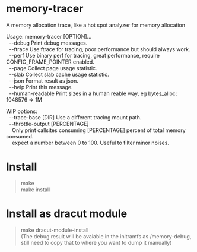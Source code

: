 # memory-tracer
A memory allocation trace, like a hot spot analyzer for memory allocation

Usage: memory-tracer [OPTION]...<br>
&nbsp;&nbsp;--debug		Print debug messages.<br>
&nbsp;&nbsp;--ftrace  Use ftrace for tracing, poor performance but should always work.<br>
&nbsp;&nbsp;--perf		Use binary perf for tracing, great performance, require CONFIG_FRAME_POINTER enabled.<br>
&nbsp;&nbsp;--page		Collect page usage statistic.<br>
&nbsp;&nbsp;--slab		Collect slab cache usage statistic.<br>
&nbsp;&nbsp;--json		Format result as json.<br>
&nbsp;&nbsp;--help 		Print this message.<br>
&nbsp;&nbsp;--human-readable	Print sizes in a human reable way, eg bytes_alloc: 1048576 => 1M<br>

WIP options:<br>
&nbsp;&nbsp;--trace-base [DIR]	Use a different tracing mount path.<br>
&nbsp;&nbsp;--throttle-output [PERCENTAGE]<br>
&nbsp;&nbsp;&nbsp;&nbsp;Only print callsites consuming [PERCENTAGE] percent of total memory consumed.<br>
&nbsp;&nbsp;&nbsp;&nbsp;expect a number between 0 to 100. Useful to filter minor noises.<br>

# Install
> make<br>
> make install<br>
# Install as dracut module
> make dracut-module-install<br>
> (The debug result will be avaiable in the initramfs as /memory-debug, still need to copy that to where you want to dump it manually)<br>

